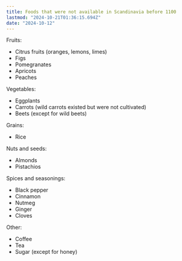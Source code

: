 ```yaml
---
title: Foods that were not available in Scandinavia before 1100
lastmod: "2024-10-21T01:36:15.694Z"
date: "2024-10-12"
---
```


Fruits:

- Citrus fruits (oranges, lemons, limes)
- Figs
- Pomegranates
- Apricots
- Peaches

Vegetables:

- Eggplants
- Carrots (wild carrots existed but were not cultivated)
- Beets (except for wild beets)

Grains:

- Rice

Nuts and seeds:

- Almonds
- Pistachios

Spices and seasonings:

- Black pepper
- Cinnamon
- Nutmeg
- Ginger
- Cloves

Other:

- Coffee
- Tea
- Sugar (except for honey)
